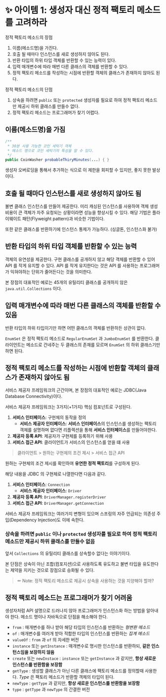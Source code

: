 # ✨ 아이템 1: 생성자 대신 정적 팩토리 메소드를 고려하라

정적 팩토리 메소드의 장점

1. 이름(메소드명)을 가진다.
2. 호출 될 때마다 인스턴스를 새로 생성하지 않아도 된다.
3. 반환 타입의 하위 타입 객체를 반환할 수 있는 능력이 있다.
4. 입력 매개변수에 따라 매번 다른 클래스의 객체를 반환할 수 있다.
5. 정적 팩토리 메소드를 작성하는 시점에 반환할 객체의 클래스가 존재하지 않아도 된다.

정적 팩토리 메소드의 단점

1. 상속을 하려면 `public` 또는 `protected` 생성자를 필요로 하여 정적 팩토리 메소드만 제공시 하위 클래스를 만들수 없다.
2. 정적 팩토리 메소드는 프로그래머가 찾기 어렵다.

## 이름(메소드명)을 가짐

```java
/**
 * 30분 사용 가능한 코인 세탁기 객체
 * 메소드 명으로 코인 세탁기의 특성을 알 수 있다.
 */
public CoinWasher probableThiryMinutes(...) { }
```

생성자 오버로딩을 통해서 추가하는 식으로 이 제한을 회피할 수 있지만, 좋지 못한 발상이다.

## 호출 될 때마다 인스턴스를 새로 생성하지 않아도 됨

불변 클래스 인스턴스를 만들어 제공한다. 미리 캐싱된 인스턴스를 사용하여 객체 생성 비용이 큰 객체가 자주 요청되는 상황이라면 성능을 향상시킬 수 있다. 해당 기법은 플라이웨이트 패턴(Flyweight pattern)과 비슷한 기법이다.

또한 같은 클래스를 반환하기에 인스턴스 통제가 가능하다. (싱글톤, 인스턴스화 불가)

## 반환 타입의 하위 타입 객체를 반환할 수 있는 능력

객체의 유연성을 제공한다. 구현 클래스를 공개하지 않고 해당 객체를 반환할 수 있어 API 를 작게 유지할 수 있다. API 를 작게 유지한다는 것은 API 를 사용하는 프로그래머가 익혀야하는 단위가 줄어든다는 것을 의미한다.

본 장점의 대표적인 예로는 45개의 유틸리티 클래스를 공개하지 않은 `java.util.Collections` 이다.

## 입력 매개변수에 따라 매번 다른 클래스의 객체를 반환할 수 있음

반환 타입의 하위 타입이기만 하면 어떤 클래스의 객체를 반환하든 상관이 없다.

`EnumSet` 은 정적 팩토리 메소드로 `RegularEnumSet` 과 `JumboEnumSet` 를 반환한다. 클라이언트는 메소드로 건네주는 두 클래스의 존재를 모르며 `EnumSet` 의 하위 클래스기만 하면 된다.

## 정적 팩토리 메소드를 작성하는 시점에 반환할 객체의 클래스가 존재하지 않아도 됨

서비스 제공자 프레임워크의 근간이며, 본 장점의 대표적인 예로는 JDBC(Java Database Connectivity)이다.

서비스 제공자 프레임워크는 3가지(+1가지) 핵심 컴포넌트로 구성된다.

1. **서비스 인터페이스**: 구현체의 동작을 정의
   - **서비스 제공자 인터페이스**: **서비스 인터페이스**의 인스턴스를 생성하는 팩토리 객체를 설명하며 없다면 리플렉션을 통해 **서비스 인터페이스**를 만들어야한다.
2. **제공자 등록 API**: 제공자가 구현체를 등록하기 위해 사용
3. **서비스 접근 API**: 클라이언트가 서비스의 인스턴스를 얻을 떄 사용

> 클라이언트 > 원하는 구현체의 조건 제시 > 서비스 접근 API

원하는 구현체의 조건 제시를 확인하여 **유연한 정적 팩토리**를 구성하게 된다.

해당 내용을 JDBC 의 구현체로 나열한다면 다음과 같다.

1. **서비스 인터페이스**: `Connection`
   - **서비스 제공자 인터페이스**: `Driver`
2. **제공자 등록 API**: `DriverManager.registerDriver`
3. **서비스 접근 API**: `DriverManager.getConnection`

서비스 제공자 프레임워크는 여러가지 변형이 있으며 스프링의 자주 언급되는 의존성 주입(Dependency Injection)도 이에 속한다.

### 상속을 하려면 `public` 이나 `protected` 생성자를 필요로 하여 정적 팩토리 메소드만 제공시 하위 클래스를 만들수 없음

앞서 `Collections` 의 유틸리티 클래스를 상속할수 없다는 이야기이다.

본 단점은 상속이 아닌 조합(컴포지션)으로 사용하도록 유도하고 불변 타입을 유도한다는 제약을 지키는 것으로 장점으로 승화될 수 있다.

> ✏ Note: 정적 팩토리 메소드로 제공시 상속을 사용하는 것을 지양해야 할까?

## 정적 팩토리 메소드는 프로그래머가 찾기 어려움

생성자처럼 API 설명으로 드러나지 않아 프로그래머가 인스턴스화 하는 방법을 알아내야 한다. 메소드 명이나 자바독으로 단점을 해소해야 한다.

- `from` : 매개변수를 하나 받아 해당 타입의 인스턴스를 반환하는 *형변환 메소드*
- `of` : 매개변수를 여러개 받아 적합한 타입의 인스턴스를 반환하는 *집계 메소드*
- `valueOf` : `from` 과 `of` 의 자세한 버전
- `instance` 또는 `getInstance` : 매개변수로 명시한 인스턴스를 반환하되, **같은 인스턴스임을 보장하지 않음**
- `create` 또는 `newInstace` : `instance` 또는 `getInstance` 과 같지만, **항상 새로운 인스턴스를 반환함을 보장함**
- `getType` : 생성할 클래스가 아닌 다른 클래스에 팩토리 메소드를 정의할때 사용한다. *Type* 은 팩토리 메소드가 반환할 객체의 타입이 된다.
- `newType` : `getType` 과 같지만, **항상 새로운 인스턴스를 반환함을 보장함**
- `type` : `getType` 과 `newType` 의 간결한 버전
